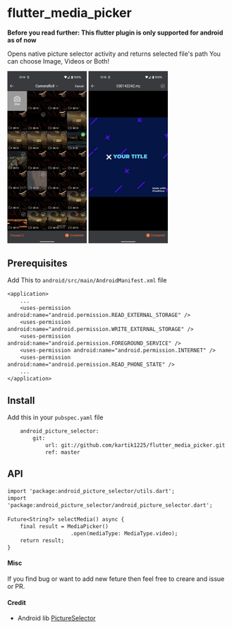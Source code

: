 # flutter_media_picker

**Before you read further: This flutter plugin is only supported for android as of now**

Opens native picture selector activity and returns selected file's path
You can choose Image, Videos or Both!

<p float="center">
  <img src="https://raw.githubusercontent.com/kartik1225/flutter_media_picker/master/assets/1.jpeg" width="180" />
  <img src="https://raw.githubusercontent.com/kartik1225/flutter_media_picker/master/assets/2.jpeg" width="180" /> 
</p>

## Prerequisites
Add This to `android/src/main/AndroidManifest.xml` file
```
<application>
    ...
    <uses-permission android:name="android.permission.READ_EXTERNAL_STORAGE" />
    <uses-permission android:name="android.permission.WRITE_EXTERNAL_STORAGE" />
    <uses-permission android:name="android.permission.FOREGROUND_SERVICE" />
    <uses-permission android:name="android.permission.INTERNET" />
    <uses-permission android:name="android.permission.READ_PHONE_STATE" />
    ...
</application>
```

## Install
Add this in your `pubspec.yaml` file

```
    android_picture_selector:    
        git:
            url: git://github.com/kartik1225/flutter_media_picker.git
            ref: master
```

## API

```
import 'package:android_picture_selector/utils.dart';
import 'package:android_picture_selector/android_picture_selector.dart';

Future<String?> selectMedia() async {
    final result = MediaPicker()
                    .open(mediaType: MediaType.video);
    return result;
}
```
#### Misc
If you find bug or want to add new feture then feel free to creare and issue or PR.

#### Credit
* Android lib [PictureSelector](https://github.com/LuckSiege/PictureSelector)
